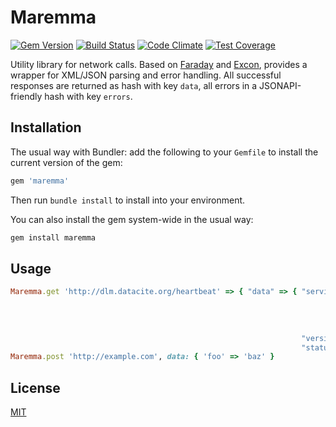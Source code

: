 # Maremma

[![Gem Version](https://badge.fury.io/rb/maremma.svg)](https://badge.fury.io/rb/maremma)
[![Build Status](https://travis-ci.org/datacite/maremma.svg?branch=master)](https://travis-ci.org/datacite/maremma)
[![Code Climate](https://codeclimate.com/github/datacite/maremma/badges/gpa.svg)](https://codeclimate.com/github/datacite/maremma)
[![Test Coverage](https://codeclimate.com/github/datacite/maremma/badges/coverage.svg)](https://codeclimate.com/github/datacite/maremma/coverage)

Utility library for network calls. Based on [Faraday](https://github.com/lostisland/faraday) and [Excon](https://github.com/excon/excon), provides a wrapper for XML/JSON parsing and error handling. All successful responses are returned as hash with key `data`, all errors in a JSONAPI-friendly hash with key `errors`.

## Installation

The usual way with Bundler: add the following to your `Gemfile` to install the current version of the gem:

```ruby
gem 'maremma'
```

Then run `bundle install` to install into your environment.

You can also install the gem system-wide in the usual way:

```bash
gem install maremma
```

## Usage
```ruby
Maremma.get 'http://dlm.datacite.org/heartbeat' => { "data" => { "services"=>{ "mysql"=>"OK",
                                                                               "memcached"=>"OK",
                                                                               "redis"=>"OK",
                                                                               "sidekiq"=>"OK",
                                                                               "postfix"=>"failed" },
                                                                 "version"=>"4.3",
                                                                 "status"=>"failed" }}
Maremma.post 'http://example.com', data: { 'foo' => 'baz' }
```

## License

[MIT](license.md)
